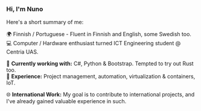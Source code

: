 ### Hi, I'm Nuno 

Here's a short summary of me:

🌍 Finnish / Portuguese - Fluent in Finnish and English, some Swedish too.   
💻 Computer / Hardware enthusiast turned ICT Engineering student @ Centria UAS.

🔧 **Currently working with:** C#, Python & Bootstrap. Tempted to try out Rust too.   
💾 **Experience:** Project management, automation, virtualization & containers, IoT.

🌐 **International Work:** My goal is to contribute to international projects, and I've already gained valuable experience in such.
